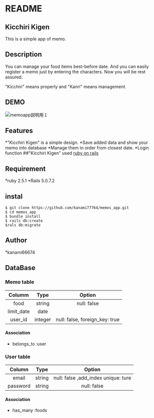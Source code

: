 # README

## Kicchiri Kigen
This is a simple app of memo.

## Description
You can manage your food items best-before date.
And you can easily register a memo just by entering the characters.
Now you will be rest assured.

"Kicchiri" means properly and "Kanri" means management.


## DEMO
![memoapp説明用１](https://user-images.githubusercontent.com/64050565/83348378-ee67e780-a366-11ea-8933-6b60b35f84cc.png)


## Features
*"Kicchiri Kigen" is a simple design.
*Save added data and show your memo into database
*Manage them in order from closest date.
*Login function
##"Kicchiri Kigen" used [ruby on rails](https://rubyonrails.org/)


## Requirement
*ruby 2.5.1
*Rails 5.0.7.2


## instal
```
$ git clone https://github.com/kanami77764/memos_app.git
$ cd memos_app
$ bundle install
$ rails db:create
$rals db:migrate
```

## Author
*kanami66674

## DataBase
### Memo table
| Columm | Type | Option |
|:------:|:----:|:------:|
|food|string|null: false|
|limit_date|date||
|user_id|integer|null: false, foreign_key: true|

#### Association
- belongs_to :user


### User table
| Column | Type | Option |
|:------:|:----:|:------:|
|email|string|null: false ,add_index  unique: ture|
|password|string|null: false|

#### Association
- has_many :foods

